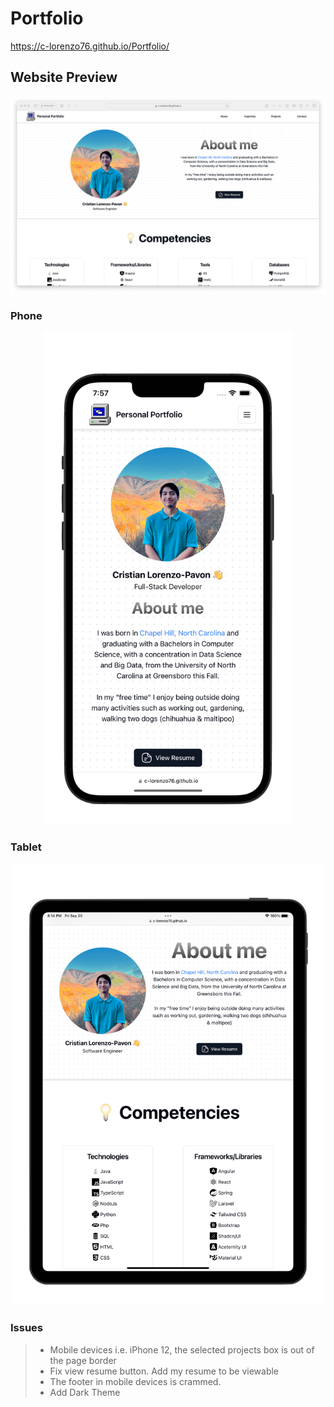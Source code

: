 # Portfolio

https://c-lorenzo76.github.io/Portfolio/

## Website Preview

<img src="/public/Desktop.png" alt="preview">

### Phone

<div align="center">
<img src="/public/iphone.png" alt="phone" width="400">
</div>

### Tablet

<div align="center">
<img style="" src="/public/iPad.png" alt="tablet" width="500">
</div>

### Issues

> - Mobile devices i.e. iPhone 12, the selected projects box is out of the page border
> - Fix view resume button. Add my resume to be viewable
> - The footer in mobile devices is crammed.
> - Add Dark Theme 

